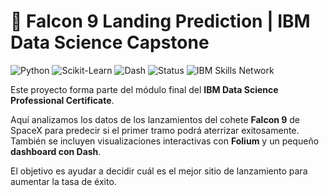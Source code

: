 # 🚀 Falcon 9 Landing Prediction | IBM Data Science Capstone

![Python](https://img.shields.io/badge/Python-3.10-blue)
![Scikit-Learn](https://img.shields.io/badge/Scikit--Learn-ML-orange)
![Dash](https://img.shields.io/badge/Dash-Dashboard-lightgrey)
![Status](https://img.shields.io/badge/Estado-En%20progreso-yellow)
![IBM Skills Network](https://img.shields.io/badge/Labs-IBM%20Skills%20Network-blue?logo=ibm)

Este proyecto forma parte del módulo final del **IBM Data Science Professional Certificate**.

Aquí analizamos los datos de los lanzamientos del cohete **Falcon 9** de SpaceX para predecir si el primer tramo podrá aterrizar exitosamente.  
También se incluyen visualizaciones interactivas con **Folium** y un pequeño **dashboard con Dash**.

El objetivo es ayudar a decidir cuál es el mejor sitio de lanzamiento para aumentar la tasa de éxito.